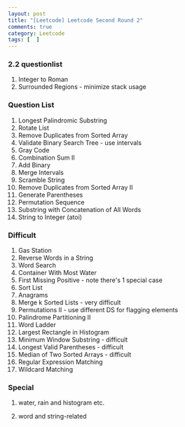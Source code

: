 ```yaml
---
layout: post
title: "[Leetcode] Leetcode Second Round 2"
comments: true
category: Leetcode
tags: [  ]
---
```


### 2.2 questionlist

1. Integer to Roman
1. Surrounded Regions - minimize stack usage

### Question List

1. Longest Palindromic Substring
1. Rotate List
1. Remove Duplicates from Sorted Array 
1. Validate Binary Search Tree - use intervals
1. Gray Code 
1. Combination Sum II
1. Add Binary
1. Merge Intervals
1. Scramble String
1. Remove Duplicates from Sorted Array II
1. Generate Parentheses 
1. Permutation Sequence 
1. Substring with Concatenation of All Words 
1. String to Integer (atoi)

### Difficult

1. Gas Station
1. Reverse Words in a String
1. Word Search
1. Container With Most Water
1. First Missing Positive - note there's 1 special case
1. Sort List
1. Anagrams
1. Merge k Sorted Lists - very difficult
1. Permutations II - use different DS for flagging elements
1. Palindrome Partitioning II
1. Word Ladder
1. Largest Rectangle in Histogram
1. Minimum Window Substring - difficult
1. Longest Valid Parentheses - difficult
1. Median of Two Sorted Arrays - difficult
1. Regular Expression Matching
1. Wildcard Matching

### Special

1. water, rain and histogram etc.

1. word and string-related
